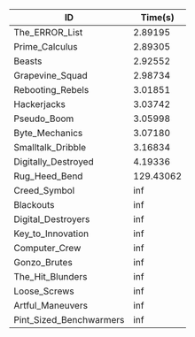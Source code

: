 |ID|Time(s)|
|-|-|
|The_ERROR_List|2.89195|
|Prime_Calculus|2.89305|
|Beasts|2.92552|
|Grapevine_Squad|2.98734|
|Rebooting_Rebels|3.01851|
|Hackerjacks|3.03742|
|Pseudo_Boom|3.05998|
|Byte_Mechanics|3.07180|
|Smalltalk_Dribble|3.16834|
|Digitally_Destroyed|4.19336|
|Rug_Heed_Bend|129.43062|
|Creed_Symbol|inf|
|Blackouts|inf|
|Digital_Destroyers|inf|
|Key_to_Innovation|inf|
|Computer_Crew|inf|
|Gonzo_Brutes|inf|
|The_Hit_Blunders|inf|
|Loose_Screws|inf|
|Artful_Maneuvers|inf|
|Pint_Sized_Benchwarmers|inf|
